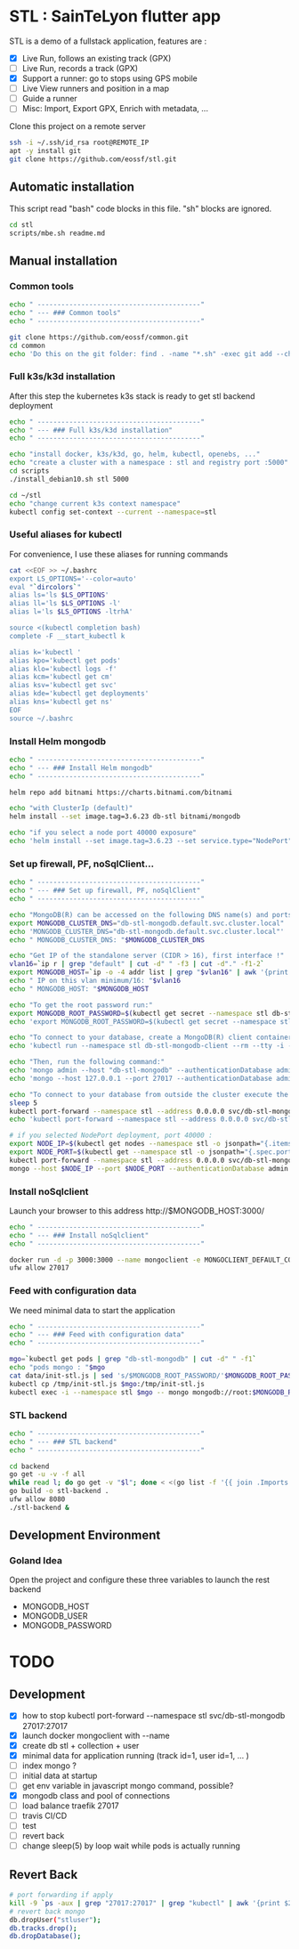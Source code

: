 # STL : SainTeLyon flutter app
STL is a demo of a fullstack application, features are :
- [x] Live Run, follows an existing track (GPX)
- [ ] Live Run, records a track (GPX)
- [x] Support a runner: go to stops using GPS mobile
- [ ] Live View runners and position in a map
- [ ] Guide a runner
- [ ] Misc: Import, Export GPX, Enrich with metadata, ...

Clone this project on a remote server
````sh
ssh -i ~/.ssh/id_rsa root@REMOTE_IP
apt -y install git
git clone https://github.com/eossf/stl.git
````
## Automatic installation
This script read "bash" code blocks in this file. "sh" blocks are ignored. 
````sh
cd stl
scripts/mbe.sh readme.md
````
## Manual installation
### Common tools
````bash
echo " -----------------------------------------"
echo " --- ### Common tools"
echo " -----------------------------------------"

git clone https://github.com/eossf/common.git
cd common
echo 'Do this on the git folder: find . -name "*.sh" -exec git add --chmod=+x {} \;'
````
### Full k3s/k3d installation
After this step the kubernetes k3s stack is ready to get stl backend deployment
````bash
echo " -----------------------------------------"
echo " --- ### Full k3s/k3d installation"
echo " -----------------------------------------"

echo "install docker, k3s/k3d, go, helm, kubectl, openebs, ..." 
echo "create a cluster with a namespace : stl and registry port :5000"
cd scripts
./install_debian10.sh stl 5000

cd ~/stl
echo "change current k3s context namespace"
kubectl config set-context --current --namespace=stl
````

### Useful aliases for kubectl
For convenience, I use these aliases for running commands
````bash
cat <<EOF >> ~/.bashrc
export LS_OPTIONS='--color=auto'
eval "`dircolors`"
alias ls='ls $LS_OPTIONS'
alias ll='ls $LS_OPTIONS -l'
alias l='ls $LS_OPTIONS -ltrhA'

source <(kubectl completion bash)
complete -F __start_kubectl k

alias k='kubectl '
alias kpo='kubectl get pods'
alias klo='kubectl logs -f'
alias kcm='kubectl get cm'
alias ksv='kubectl get svc'
alias kde='kubectl get deployments'
alias kns='kubectl get ns'
EOF
source ~/.bashrc
````
### Install Helm mongodb
````bash
echo " -----------------------------------------"
echo " --- ### Install Helm mongodb"
echo " -----------------------------------------"

helm repo add bitnami https://charts.bitnami.com/bitnami

echo "with ClusterIp (default)"
helm install --set image.tag=3.6.23 db-stl bitnami/mongodb

echo "if you select a node port 40000 exposure"
echo 'helm install --set image.tag=3.6.23 --set service.type="NodePort" --set service.nodePort=40000 db-stl bitnami/mongodb'
````

### Set up firewall, PF, noSqlClient...
````bash
echo " -----------------------------------------"
echo " --- ### Set up firewall, PF, noSqlClient"
echo " -----------------------------------------"

echo "MongoDB(R) can be accessed on the following DNS name(s) and ports from within your cluster:"
export MONGODB_CLUSTER_DNS="db-stl-mongodb.default.svc.cluster.local"
echo 'MONGODB_CLUSTER_DNS="db-stl-mongodb.default.svc.cluster.local"'
echo " MONGODB_CLUSTER_DNS: "$MONGODB_CLUSTER_DNS

echo "Get IP of the standalone server (CIDR > 16), first interface !"
vlan16=`ip r | grep "default" | cut -d" " -f3 | cut -d"." -f1-2`
export MONGODB_HOST=`ip -o -4 addr list | grep "$vlan16" | awk '{print $4}' | cut -d/ -f1 | head -1`
echo " IP on this vlan minimum/16: "$vlan16
echo " MONGODB_HOST: "$MONGODB_HOST

echo "To get the root password run:"
export MONGODB_ROOT_PASSWORD=$(kubectl get secret --namespace stl db-stl-mongodb -o jsonpath="{.data.mongodb-root-password}" | base64 --decode)
echo 'export MONGODB_ROOT_PASSWORD=$(kubectl get secret --namespace stl db-stl-mongodb -o jsonpath="{.data.mongodb-root-password}" | base64 --decode)'

echo "To connect to your database, create a MongoDB(R) client container:"
echo 'kubectl run --namespace stl db-stl-mongodb-client --rm --tty -i --restart='Never' --env="MONGODB_ROOT_PASSWORD=$MONGODB_ROOT_PASSWORD" --image docker.io/bitnami/mongodb:3.6.23 --command -- bash'

echo "Then, run the following command:"
echo 'mongo admin --host "db-stl-mongodb" --authenticationDatabase admin -u root -p $MONGODB_ROOT_PASSWORD'
echo 'mongo --host 127.0.0.1 --port 27017 --authenticationDatabase admin -p $MONGODB_ROOT_PASSWORD'

echo "To connect to your database from outside the cluster execute the following commands, ClusterIp :"
sleep 5
kubectl port-forward --namespace stl --address 0.0.0.0 svc/db-stl-mongodb 27017:27017 &
echo 'kubectl port-forward --namespace stl --address 0.0.0.0 svc/db-stl-mongodb 27017:27017 &'
````

````sh
# if you selected NodePort deployment, port 40000 :
export NODE_IP=$(kubectl get nodes --namespace stl -o jsonpath="{.items[0].status.addresses[0].address}")
export NODE_PORT=$(kubectl get --namespace stl -o jsonpath="{.spec.ports[0].nodePort}" services mongodb-stl)
kubectl port-forward --namespace stl --address 0.0.0.0 svc/db-stl-mongodb 27017:$NODE_PORT &
mongo --host $NODE_IP --port $NODE_PORT --authenticationDatabase admin -p $MONGODB_ROOT_PASSWORD
````
### Install noSqlclient
Launch your browser to this address http://$MONGODB_HOST:3000/
````bash
echo " -----------------------------------------"
echo " --- ### Install noSqlclient"
echo " -----------------------------------------"

docker run -d -p 3000:3000 --name mongoclient -e MONGOCLIENT_DEFAULT_CONNECTION_URL="mongodb://root:$MONGODB_ROOT_PASSWORD@$MONGODB_HOST/admin?ssl=false" -e MONGOCLIENT_AUTH="true" -e MONGOCLIENT_USERNAME="root" -e MONGOCLIENT_PASSWORD="$MONGODB_ROOT_PASSWORD" mongoclient/mongoclient:latest
ufw allow 27017
````

### Feed with configuration data
We need minimal data to start the application
````bash
echo " -----------------------------------------"
echo " --- ### Feed with configuration data"
echo " -----------------------------------------"

mgo=`kubectl get pods | grep "db-stl-mongodb" | cut -d" " -f1`
echo "pods mongo : "$mgo
cat data/init-stl.js | sed 's/$MONGODB_ROOT_PASSWORD/'$MONGODB_ROOT_PASSWORD'/g' > /tmp/init-stl.js
kubectl cp /tmp/init-stl.js $mgo:/tmp/init-stl.js
kubectl exec -i --namespace stl $mgo -- mongo mongodb://root:$MONGODB_ROOT_PASSWORD@127.0.0.1:27017/ < /tmp/init-stl.js
````

### STL backend
````bash
echo " -----------------------------------------"
echo " --- ### STL backend"
echo " -----------------------------------------"

cd backend
go get -u -v -f all
while read l; do go get -v "$l"; done < <(go list -f '{{ join .Imports "\n" }}')
go build -o stl-backend .
ufw allow 8080
./stl-backend &
````

## Development Environment
### Goland Idea
Open the project and configure these three variables to launch the rest backend 
* MONGODB_HOST
* MONGODB_USER
* MONGODB_PASSWORD

# TODO
## Development
 - [x] how to stop kubectl port-forward --namespace stl svc/db-stl-mongodb 27017:27017
 - [x] launch docker mongoclient with --name
 - [x] create db stl + collection + user
 - [x] minimal data for application running (track id=1, user id=1, ... )
 - [ ] index mongo ?
 - [ ] initial data at startup
 - [ ] get env variable in javascript mongo command, possible?
 - [x] mongodb class and pool of connections
 - [ ] load balance traefik 27017
 - [ ] travis CI/CD
 - [ ] test
 - [ ] revert back
 - [ ] change sleep(5) by loop wait while pods is actually running

## Revert Back
````sh
# port forwarding if apply
kill -9 `ps -aux | grep "27017:27017" | grep "kubectl" | awk '{print $2}'`
# revert back mongo
db.dropUser("stluser");
db.tracks.drop();
db.dropDatabase();
````
